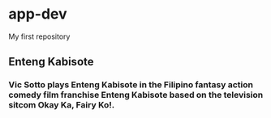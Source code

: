 # app-dev
My first repository
## Enteng Kabisote
### Vic Sotto plays Enteng Kabisote in the Filipino fantasy action comedy film franchise Enteng Kabisote based on the television sitcom Okay Ka, Fairy Ko!.
